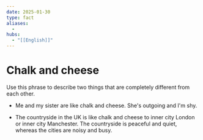```yaml
---
date: 2025-01-30
type: fact
aliases:
  -
hubs:
  - "[[English]]"
---
```


# Chalk and cheese

Use this phrase to describe two things that are completely different from each other.

- Me and my sister are like chalk and cheese. She's outgoing and I'm shy.

- The countryside in the UK is like chalk and cheese to inner city London or inner city Manchester. The countryside is peaceful and quiet, whereas the cities 
are noisy and busy.
